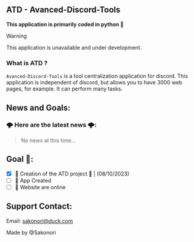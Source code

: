 ## ATD - Avanced-Discord-Tools
**This application is primarily coded in python 🐍**

> [!WARNING]
> This application is unavailable and under development. 
### __What is ATD ?__
`Avanced-Discord-Tools` is a tool centralization application for discord. This application is independent of discord, but allows you to have 3000 web pages, for example. It can perform many tasks. 

## News and Goals:

### 🌩️ **Here are the latest news 🌩️:**
> No news at this time...

## **Goal 🎯:**
- [x] 🥇 Creation of the ATD project 🎉 | (08/10/2023)
- [ ] 🥈 App Created 
- [ ] 🥉 Website are online

## **Support Contact:**
Email: [sakonori@duck.com](mailto:sakonori@duck.com)

Made by @Sakonori
